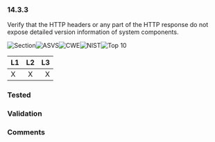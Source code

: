 ### 14.3.3 
Verify that the HTTP headers or any part of the HTTP response do not expose detailed version information of system components.

![Section](https://img.shields.io/badge/V14-green.svg)![ASVS](https://img.shields.io/badge/ASVS-14.3.3-blue.svg)![CWE](https://img.shields.io/badge/CWE--red.svg)![NIST](https://img.shields.io/badge/NIST--important.svg)![Top 10](https://img.shields.io/badge/--lightgray.svg)

| L1| L2| L3|
| --|:--:|-:|
| X | X | X |

### Tested

### Validation

### Comments

        